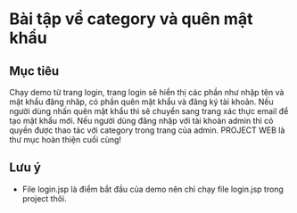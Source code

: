 # Bài tập về category và quên mật khẩu

## Mục tiêu
Chạy demo từ trang login, trang login sẽ hiển thị các phần như nhập tên và mật khẩu đăng nhâp, có phần quên mật khẩu và đăng ký tài khoản. Nếu người dùng nhấn quên mật khẩu thì sẽ chuyển sang trang xác thực email để tạo mật khẩu mới.
Nếu người dùng đăng nhập với tài khoản admin thì có quyền được thao tác với category trong trang của admin.
PROJECT WEB là thư mục hoàn thiện cuối cùng!
## Lưu ý
- File login.jsp là điểm bắt đầu của demo nên chỉ chạy file login.jsp trong project thôi.
